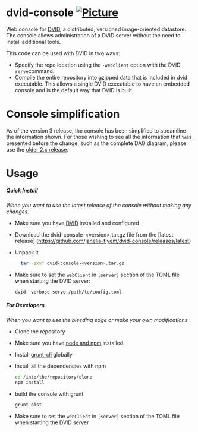 dvid-console [![Picture](https://raw.github.com/janelia-flyem/janelia-flyem.github.com/master/images/jfrc_grey_180x40.png)](http://www.janelia.org)
=============

Web console for [DVID](https://github.com/janelia-flyem/dvid), a distributed, versioned
image-oriented datastore.  The console allows administration of a DVID server without the need to install
additional tools.

This code can be used with DVID in two ways:
* Specify the repo location using the `-webclient` option with the DVID `serve`command.
* Compile the entire repository into gzipped data that is included in dvid executable.  This
allows a single DVID executable to have an embedded console and is the default way that DVID
is built.

Console simplification
===========
As of the version 3 release, the console has been simplified to streamline the information
shown. For those wishing to see all the information that was presented before the change,
such as the complete DAG diagram, please use the [older 2.x release](https://github.com/janelia-flyem/dvid-console/releases/tag/v2.1.4).

Usage
==============

##### Quick Install
*When you want to use the latest release of the console without making any changes.*
* Make sure you have [DVID](https://github.com/janelia-flyem/dvid) installed and configured
* Download the dvid-console-&lt;version&gt;.tar.gz file from the [latest release] (https://github.com/janelia-flyem/dvid-console/releases/latest)
* Unpack it

  ```bash
    tar -zxvf dvid-console-<version>.tar.gz
  ```
* Make sure to set the `webClient` in `[server]` section of the TOML file when starting the DVID server:

  `dvid -verbose serve /path/to/config.toml`

##### For Developers
*When you want to use the bleeding edge or make your own modifications*
* Clone the repository
* Make sure you have [node and npm](https://nodejs.org/) installed.
* Install [grunt-cli](http://gruntjs.com/getting-started) globally
* Install all the dependencies with npm

  ```bash 
  cd /into/the/repository/clone
  npm install
  ```
* build the console with grunt

  ```bash
  grunt dist
  ```
* Make sure to set the `webClient` in `[server]` section of the TOML file when starting the DVID server  
  
  
